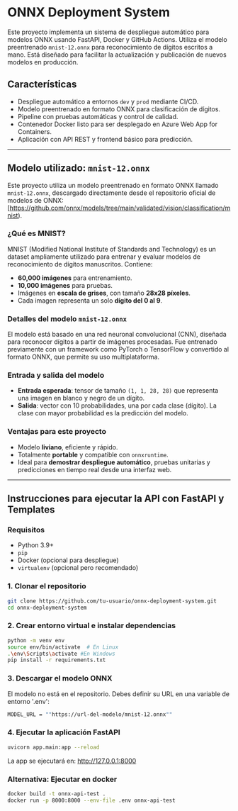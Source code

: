 # ONNX Deployment System 

Este proyecto implementa un sistema de despliegue automático para modelos ONNX usando FastAPI, Docker y GitHub Actions. Utiliza el modelo preentrenado `mnist-12.onnx` para reconocimiento de dígitos escritos a mano. Está diseñado para facilitar la actualización y publicación de nuevos modelos en producción.

##  Características

-  Despliegue automático a entornos `dev` y `prod` mediante CI/CD.
-  Modelo preentrenado en formato ONNX para clasificación de dígitos.
-  Pipeline con pruebas automáticas y control de calidad.
-  Contenedor Docker listo para ser desplegado en Azure Web App for Containers.
-  Aplicación con API REST y frontend básico para predicción.

---

##  Modelo utilizado: `mnist-12.onnx`

Este proyecto utiliza un modelo preentrenado en formato ONNX llamado `mnist-12.onnx`, descargado directamente desde el repositorio oficial de modelos de ONNX: [https://github.com/onnx/models/tree/main/validated/vision/classification/mnist).

###  ¿Qué es MNIST?

MNIST (Modified National Institute of Standards and Technology) es un dataset ampliamente utilizado para entrenar y evaluar modelos de reconocimiento de dígitos manuscritos. Contiene:

- **60,000 imágenes** para entrenamiento.
- **10,000 imágenes** para pruebas.
- Imágenes en **escala de grises**, con tamaño **28x28 píxeles**.
- Cada imagen representa un solo **dígito del 0 al 9**.

###  Detalles del modelo `mnist-12.onnx`

El modelo está basado en una red neuronal convolucional (CNN), diseñada para reconocer dígitos a partir de imágenes procesadas. Fue entrenado previamente con un framework como PyTorch o TensorFlow y convertido al formato ONNX, que permite su uso multiplataforma.

###  Entrada y salida del modelo

- **Entrada esperada**: tensor de tamaño `(1, 1, 28, 28)` que representa una imagen en blanco y negro de un dígito.
- **Salida**: vector con 10 probabilidades, una por cada clase (dígito). La clase con mayor probabilidad es la predicción del modelo.

###  Ventajas para este proyecto

- Modelo **liviano**, eficiente y rápido.
- Totalmente **portable** y compatible con `onnxruntime`.
- Ideal para **demostrar despliegue automático**, pruebas unitarias y predicciones en tiempo real desde una interfaz web.

---

##  Instrucciones para ejecutar la API con FastAPI y Templates

### Requisitos

- Python 3.9+
- `pip`
- Docker (opcional para despliegue)
- `virtualenv` (opcional pero recomendado)

### 1.  Clonar el repositorio

```bash
git clone https://github.com/tu-usuario/onnx-deployment-system.git
cd onnx-deployment-system
```
### 2. Crear entorno virtual e instalar dependencias


```bash
python -m venv env
source env/bin/activate  # En Linux
.\env\Scripts\activate #En Windows
pip install -r requirements.txt

```

### 3. Descargar el modelo ONNX

El modelo no está en el repositorio. Debes definir su URL en una variable de entorno '.env':

```bash
MODEL_URL = ""https://url-del-modelo/mnist-12.onnx""
```

### 4. Ejecutar la aplicación FastAPI

```bash
uvicorn app.main:app --reload
```
La app se ejecutará en: http://127.0.0.1:8000


### Alternativa: Ejecutar en docker

```bash
docker build -t onnx-api-test .
docker run -p 8000:8000 --env-file .env onnx-api-test
```

